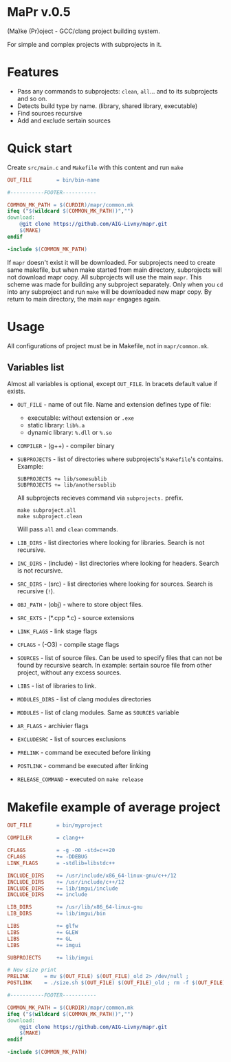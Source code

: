 # MaPr v.0.5

(Ma)ke (Pr)oject - GCC/clang project building system. 

For simple and complex projects with subprojects in it. 

# Features
- Pass any commands to subprojects: `clean`, `all`... and to its subprojects and so on.
- Detects build type by name. (library, shared library, executable)
- Find sources recursive
- Add and exclude sertain sources

# Quick start
Create `src/main.c` and `Makefile` with this content and run `make`
```Makefile
OUT_FILE        = bin/bin-name

#-----------FOOTER-----------

COMMON_MK_PATH = $(CURDIR)/mapr/common.mk
ifeq ("$(wildcard $(COMMON_MK_PATH))","")
download:
	@git clone https://github.com/AIG-Livny/mapr.git
	$(MAKE)
endif

-include $(COMMON_MK_PATH) 
```

If `mapr` doesn't exist it will be downloaded. 
For subprojects need to create same makefile, but when make started from main directory, subprojects will not download mapr copy. All subprojects will use the main `mapr`. This scheme was made for building any subproject separately. Only when you `cd` into any subproject and run `make` will be downloaded new mapr copy. By return to main directory, the main `mapr` engages again.

# Usage
All configurations of project must be in Makefile, not in `mapr/common.mk`.

## Variables list
Almost all variables is optional, except `OUT_FILE`. In bracets default value if exists.

- `OUT_FILE` - name of out file. Name and extension defines type of file:
 	- executable: without extension or `.exe`
	- static library:	`lib%.a`
	- dynamic library:	`%.dll` or `%.so`

- `COMPILER` - (g++) - compiler binary

- `SUBPROJECTS` - list of directories where subprojects's `Makefile`'s contains. Example:
    ```
    SUBPROJECTS += lib/somesublib
    SUBPROJECTS += lib/anothersublib
    ```
    All subprojects recieves command via `subprojects.` prefix.
    ```
    make subproject.all
    make subproject.clean
    ```
    Will pass `all` and `clean` commands.

- `LIB_DIRS` - list directories where looking for libraries. Search is not recursive.

- `INC_DIRS` - (include) - list directories where looking for headers. Search is not recursive.

- `SRC_DIRS` - (src) - list directories where looking for sources. Search is recursive (`!`).

- `OBJ_PATH` - (obj) - where to store object files.

- `SRC_EXTS` - (*.cpp *.c) - source extensions

- `LINK_FLAGS` - link stage flags

- `CFLAGS` - (-O3) - compile stage flags

- `SOURCES` - list of source files. Can be used to specify files that can not be found by recursive search. In example: sertain source file from other project, without any excess sources.

- `LIBS` - list of libraries to link.

- `MODULES_DIRS` - list of clang modules directories

- `MODULES` - list of clang modules. Same as `SOURCES` variable

- `AR_FLAGS` - archivier flags

- `EXCLUDESRC` - list of sources exclusions

- `PRELINK` - command be executed before linking

- `POSTLINK` - command be executed after linking

- `RELEASE_COMMAND` - executed on `make release`

# Makefile example of average project

```Makefile
OUT_FILE        = bin/myproject

COMPILER 		= clang++

CFLAGS			= -g -O0 -std=c++20 
CFLAGS			+= -DDEBUG
LINK_FLAGS 		= -stdlib=libstdc++

INCLUDE_DIRS    += /usr/include/x86_64-linux-gnu/c++/12
INCLUDE_DIRS    += /usr/include/c++/12
INCLUDE_DIRS    += lib/imgui/include
INCLUDE_DIRS    += include

LIB_DIRS        += /usr/lib/x86_64-linux-gnu
LIB_DIRS        += lib/imgui/bin

LIBS            += glfw
LIBS            += GLEW
LIBS            += GL
LIBS            += imgui

SUBPROJECTS		+= lib/imgui

# New size print
PRELINK		= mv $(OUT_FILE) $(OUT_FILE)_old 2> /dev/null ;
POSTLINK	= ./size.sh $(OUT_FILE) $(OUT_FILE)_old ; rm -f $(OUT_FILE)_old

#-----------FOOTER-----------

COMMON_MK_PATH = $(CURDIR)/mapr/common.mk
ifeq ("$(wildcard $(COMMON_MK_PATH))","")
download:
	@git clone https://github.com/AIG-Livny/mapr.git
	$(MAKE)
endif

-include $(COMMON_MK_PATH) 

```